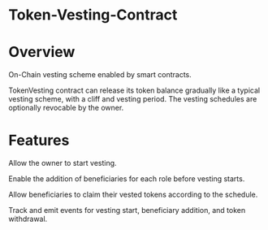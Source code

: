 # Token-Vesting-Contract
# Overview

On-Chain vesting scheme enabled by smart contracts.

TokenVesting contract can release its token balance gradually like a typical vesting scheme, with a cliff and vesting period. The vesting schedules are optionally revocable by the owner.

# Features

Allow the owner to start vesting.

Enable the addition of beneficiaries for each role before vesting starts.

Allow beneficiaries to claim their vested tokens according to the schedule.

Track and emit events for vesting start, beneficiary addition, and token withdrawal.
